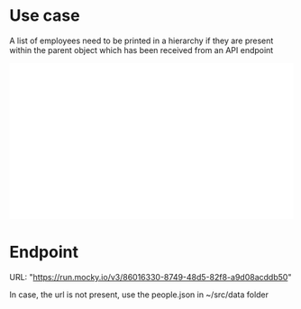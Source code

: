 # Use case

A list of employees need to be printed in a hierarchy if they are present within the parent object
which has been received from an API endpoint

![Usecase image](./src/data/download.png?raw=true "What we want to achieve")

# Endpoint

URL: "https://run.mocky.io/v3/86016330-8749-48d5-82f8-a9d08acddb50"

In case, the url is not present, use the people.json in ~/src/data folder

